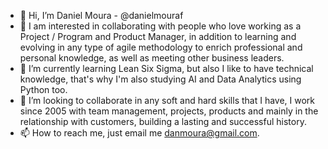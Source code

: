 - 👋 Hi, I’m Daniel Moura  -  @danielmouraf
- 👀 I am interested in collaborating with people who love working as a Project / Program and Product Manager, in addition to learning and evolving in any type of agile methodology to enrich professional and personal knowledge, as well as meeting other business leaders.
- 🌱 I’m currently learning Lean Six Sigma, but also I like to have technical knowledge, that's why I'm also studying AI and Data Analytics using Python too.
- 💞️ I’m looking to collaborate in any soft and hard skills that I have, I work since 2005 with team management, projects, products and mainly in the relationship with customers, building a lasting and successful history.
- 📫 How to reach me, just email me danmoura@gmail.com.

<!---
danielmouraf/danielmouraf is a ✨ special ✨ repository because its `README.md` (this file) appears on your GitHub profile.
You can click the Preview link to take a look at your changes.
--->
